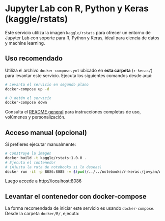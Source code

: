 # Jupyter Lab con R, Python y Keras (kaggle/rstats)

Este servicio utiliza la imagen `kaggle/rstats` para ofrecer un entorno de Jupyter Lab con soporte para R, Python y Keras, ideal para ciencia de datos y machine learning.

## Uso recomendado

Utiliza el archivo `docker-compose.yml` ubicado en **esta carpeta** (`r-keras/`) para levantar este servicio. Ejecuta los siguientes comandos desde aquí:

```bash
# Levanta el servicio en segundo plano
docker-compose up -d

# O detén el servicio
docker-compose down
```

Consulta el [README general](../README.md) para instrucciones completas de uso, volúmenes y personalización.

## Acceso manual (opcional)

Si prefieres ejecutar manualmente:

```bash
# Construye la imagen
docker build -t kaggle/rstats:1.0.0 .
# Ejecuta el contenedor
# (Ajusta la ruta de notebooks si lo deseas)
docker run -it -p 8086:8085 -v $(pwd)/../../notebooks/r-keras:/jovyan/work --name r-keras kaggle/rstats:1.0.0
```

Luego accede a [http://localhost:8086](http://localhost:8086) 

## Levantar el contenedor con docker-compose

La forma recomendada de iniciar este servicio es usando `docker-compose`. Desde la carpeta `docker/R/`, ejecuta:

